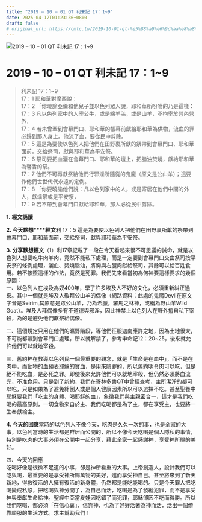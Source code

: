 ```yaml
---
title: "2019 – 10 – 01 QT 利未記 17：1~9"
date: 2025-04-12T01:23:36+0800
draft: false
# original_url: https://cmtc.tw/2019-10-01-qt-%e5%88%a9%e6%9c%aa%e8%a8%98-17%ef%bc%9a19
---
```


![2019 – 10 – 01 QT 利未記 17：1~9](/images/qt.jpg   "2019 – 10 – 01 QT 利未記 17：1~9")

# 2019 – 10 – 01 QT 利未記 17：1~9

> 利未記 17：1~9  
> 17：1 耶和華對摩西說：  
> 17：2 「你曉諭亞倫和他兒子並以色列眾人說，耶和華所吩咐的乃是這樣：  
> 17：3 凡以色列家中的人宰公牛，或是綿羊羔，或是山羊，不拘宰於營內營外，  
> 17：4 若未曾牽到會幕門口、耶和華的帳幕前獻給耶和華為供物，流血的罪必歸到那人身上。他流了血，要從民中剪除。  
> 17：5 這是為要使以色列人把他們在田野裏所獻的祭帶到會幕門口、耶和華面前，交給祭司，獻與耶和華為平安祭。  
> 17：6 祭司要把血灑在會幕門口、耶和華的壇上，把脂油焚燒，獻給耶和華為馨香的祭。  
> 17：7 他們不可再獻祭給他們行邪淫所隨從的鬼魔（原文是公山羊）；這要作他們世世代代永遠的定例。  
> 17：8 「你要曉諭他們說：凡以色列家中的人，或是寄居在他們中間的外人，獻燔祭或是平安祭，  
> 17：9 若不帶到會幕門口獻給耶和華，那人必從民中剪除。

**1.** **經文誦讀**

**2. 今天默想****經文**利 17：5 這是為要使以色列人把他們在田野裏所獻的祭帶到會幕門口、耶和華面前，交給祭司，獻與耶和華為平安祭。

**3. 分享默想經文**（1）利17章記載了一段在今天看起來很不可思議的誡命，就是以色列人想要吃牛肉羊肉，竟然不能私下處理，而是一定要到會幕門口交由祭司按平安祭的條例處理，灑血、焚燒脂油，將胸與右腿肉獻給祭司，其餘可以給百姓食用。若不按照這樣的作法，竟然是死罪。我們先來看當初為何神要這樣要求的幾個原因：  
一、以色列人在埃及為奴400年，學了許多埃及人不好的文化，必須重新糾正過來。其中一個就是埃及人敬拜公山羊的偶像（網路資料：此處的鬼魔Devil在原文字音是Seirim,其原意是眾公山羊，乃為希臘，羅馬之林神，或稱為野山羊Wild Goat）。埃及人拜偶像多有不道德與邪淫，因此神禁止以色列人在野外擅自私下宰殺，為的是避免他們獻祭給偶像。

二、這個規定只用在他們的曠野階段，等他們征服迦南應許之地，因為土地很大，不可能都帶到會幕門口處理，所以就解禁了，參考申命記12：20~25，後來就允許他們可以就地宰殺。

三、舊約神在教導以色列民一個最重要的觀念，就是「生命是在血中」，而不是在肉中，而動物的血預表耶穌的寶血，是用來贖罪的，所以舊約明令肉可以吃，但是絕不能吃血，是必死之罪。即使後來允許他們可以就地宰殺，但仍然必須將血流光，不准食用。只是到了新約，我們在哥林多書QT中曾經查考，主所潔淨的都可以吃，只是如果為了避免絆倒人或是個人健康因素所以可以選擇不吃。甚至聖餐中耶穌要我們「吃主的身體、喝耶穌的血」，象徵我們與主親密合一，這才是我們吃喝的最高原則，一切食物來自於主、我們吃喝都是為了主，都在享受主，也要將一生奉獻給主。

**4. 今天的回應**當時的以色列人不像今天，吃肉是久久一次的事，也是全家的大事，以色列當時的生活都是群居而公開的，所以不像今天吃喝是個人隱私的事情，特別是吃肉的大事必須在公開中一起分享，藉此全家一起感謝神，享受神所賜的美好。

四、今天的回應  
吃喝好像是很微不足道的小事，卻是神所看重的大事。上帝創造人，設計我們可以吃與喝，最重要的是享受神所賜萬物的美好，進而享受神自己。甚至將來到了新天新地，得救復活的人擁有復活的新身體，仍然都是能吃能喝的。只是今天罪人把吃喝變成私慾，把吃喝與神分開了，為自己而活，吃喝是為了發縱犯罪，而不是享受神與奉獻生命給神。聖經中亞當夏娃因吃錯了而犯罪，耶穌卻因不吃而得勝。所以我們吃喝，都必須「在信心裏」，信靠神，也為了好好活著為神而活，活出一個倚靠順服的生活方式。求主幫助我們！